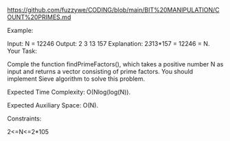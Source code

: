 https://github.com/fuzzywe/CODING/blob/main/BIT%20MANIPULATION/COUNT%20PRIMES.md

Example:

Input: 
N = 12246
Output: 
2 3 13 157
Explanation: 
2*3*13*157 = 12246 = N.
Your Task:

Comple the function findPrimeFactors(), which takes a positive number N as input and returns a vector consisting of prime factors. You should implement Sieve algorithm to solve this problem.

 

Expected Time Complexity: O(Nlog(log(N)).

Expected Auxiliary Space: O(N).

Constraints:

2<=N<=2*105


